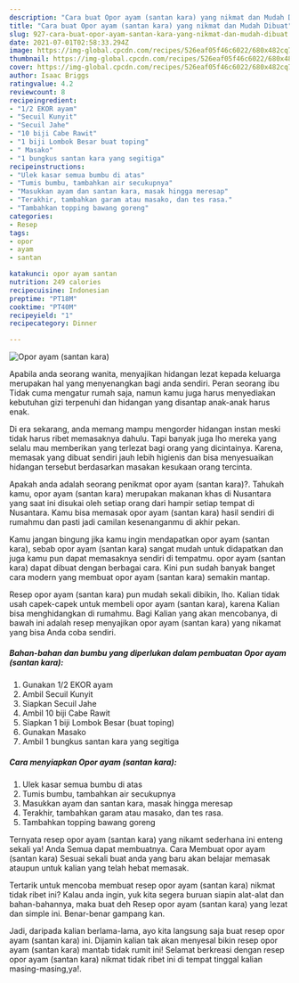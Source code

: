 ```yaml
---
description: "Cara buat Opor ayam (santan kara) yang nikmat dan Mudah Dibuat"
title: "Cara buat Opor ayam (santan kara) yang nikmat dan Mudah Dibuat"
slug: 927-cara-buat-opor-ayam-santan-kara-yang-nikmat-dan-mudah-dibuat
date: 2021-07-01T02:58:33.294Z
image: https://img-global.cpcdn.com/recipes/526eaf05f46c6022/680x482cq70/opor-ayam-santan-kara-foto-resep-utama.jpg
thumbnail: https://img-global.cpcdn.com/recipes/526eaf05f46c6022/680x482cq70/opor-ayam-santan-kara-foto-resep-utama.jpg
cover: https://img-global.cpcdn.com/recipes/526eaf05f46c6022/680x482cq70/opor-ayam-santan-kara-foto-resep-utama.jpg
author: Isaac Briggs
ratingvalue: 4.2
reviewcount: 8
recipeingredient:
- "1/2 EKOR ayam"
- "Secuil Kunyit"
- "Secuil Jahe"
- "10 biji Cabe Rawit"
- "1 biji Lombok Besar buat toping"
- " Masako"
- "1 bungkus santan kara yang segitiga"
recipeinstructions:
- "Ulek kasar semua bumbu di atas"
- "Tumis bumbu, tambahkan air secukupnya"
- "Masukkan ayam dan santan kara, masak hingga meresap"
- "Terakhir, tambahkan garam atau masako, dan tes rasa."
- "Tambahkan topping bawang goreng"
categories:
- Resep
tags:
- opor
- ayam
- santan

katakunci: opor ayam santan 
nutrition: 249 calories
recipecuisine: Indonesian
preptime: "PT18M"
cooktime: "PT40M"
recipeyield: "1"
recipecategory: Dinner

---
```



![Opor ayam (santan kara)](https://img-global.cpcdn.com/recipes/526eaf05f46c6022/680x482cq70/opor-ayam-santan-kara-foto-resep-utama.jpg)

Apabila anda seorang wanita, menyajikan hidangan lezat kepada keluarga merupakan hal yang menyenangkan bagi anda sendiri. Peran seorang ibu Tidak cuma mengatur rumah saja, namun kamu juga harus menyediakan kebutuhan gizi terpenuhi dan hidangan yang disantap anak-anak harus enak.

Di era  sekarang, anda memang mampu mengorder hidangan instan meski tidak harus ribet memasaknya dahulu. Tapi banyak juga lho mereka yang selalu mau memberikan yang terlezat bagi orang yang dicintainya. Karena, memasak yang dibuat sendiri jauh lebih higienis dan bisa menyesuaikan hidangan tersebut berdasarkan masakan kesukaan orang tercinta. 



Apakah anda adalah seorang penikmat opor ayam (santan kara)?. Tahukah kamu, opor ayam (santan kara) merupakan makanan khas di Nusantara yang saat ini disukai oleh setiap orang dari hampir setiap tempat di Nusantara. Kamu bisa memasak opor ayam (santan kara) hasil sendiri di rumahmu dan pasti jadi camilan kesenanganmu di akhir pekan.

Kamu jangan bingung jika kamu ingin mendapatkan opor ayam (santan kara), sebab opor ayam (santan kara) sangat mudah untuk didapatkan dan juga kamu pun dapat memasaknya sendiri di tempatmu. opor ayam (santan kara) dapat dibuat dengan berbagai cara. Kini pun sudah banyak banget cara modern yang membuat opor ayam (santan kara) semakin mantap.

Resep opor ayam (santan kara) pun mudah sekali dibikin, lho. Kalian tidak usah capek-capek untuk membeli opor ayam (santan kara), karena Kalian bisa menghidangkan di rumahmu. Bagi Kalian yang akan mencobanya, di bawah ini adalah resep menyajikan opor ayam (santan kara) yang nikamat yang bisa Anda coba sendiri.

<!--inarticleads1-->

##### Bahan-bahan dan bumbu yang diperlukan dalam pembuatan Opor ayam (santan kara):

1. Gunakan 1/2 EKOR ayam
1. Ambil Secuil Kunyit
1. Siapkan Secuil Jahe
1. Ambil 10 biji Cabe Rawit
1. Siapkan 1 biji Lombok Besar (buat toping)
1. Gunakan  Masako
1. Ambil 1 bungkus santan kara yang segitiga




<!--inarticleads2-->

##### Cara menyiapkan Opor ayam (santan kara):

1. Ulek kasar semua bumbu di atas
1. Tumis bumbu, tambahkan air secukupnya
1. Masukkan ayam dan santan kara, masak hingga meresap
1. Terakhir, tambahkan garam atau masako, dan tes rasa.
1. Tambahkan topping bawang goreng




Ternyata resep opor ayam (santan kara) yang nikamt sederhana ini enteng sekali ya! Anda Semua dapat membuatnya. Cara Membuat opor ayam (santan kara) Sesuai sekali buat anda yang baru akan belajar memasak ataupun untuk kalian yang telah hebat memasak.

Tertarik untuk mencoba membuat resep opor ayam (santan kara) nikmat tidak ribet ini? Kalau anda ingin, yuk kita segera buruan siapin alat-alat dan bahan-bahannya, maka buat deh Resep opor ayam (santan kara) yang lezat dan simple ini. Benar-benar gampang kan. 

Jadi, daripada kalian berlama-lama, ayo kita langsung saja buat resep opor ayam (santan kara) ini. Dijamin kalian tak akan menyesal bikin resep opor ayam (santan kara) mantab tidak rumit ini! Selamat berkreasi dengan resep opor ayam (santan kara) nikmat tidak ribet ini di tempat tinggal kalian masing-masing,ya!.

